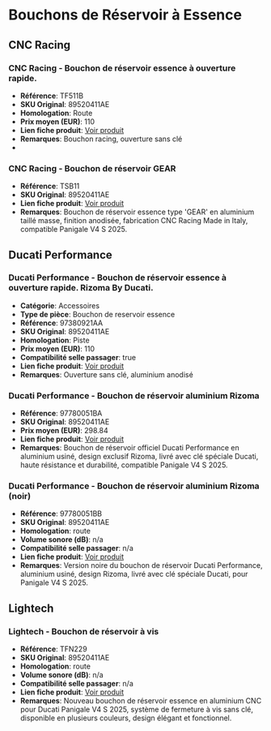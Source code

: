 # Bouchons de Réservoir à Essence
## CNC Racing
### CNC Racing - Bouchon de réservoir essence à ouverture rapide.
- **Référence**: TF511B
- **SKU Original**: 89520411AE
- **Homologation**: Route
- **Prix moyen (EUR)**: 110
- **Lien fiche produit**: [Voir produit](https://www.cncracing.com/en/ducati/panigale-v4-s-2025)
- **Remarques**: Bouchon racing, ouverture sans clé
- 
### CNC Racing - Bouchon de réservoir GEAR
- **Référence**: TSB11
- **SKU Original**: 89520411AE
- **Lien fiche produit**: [Voir produit](https://www.desmo-racing.com/bouchon-reservoir-dessence-gear-cnc-racing-ducati-tsb11-xml-360_379-3518.html)
- **Remarques**: Bouchon de réservoir essence type 'GEAR' en aluminium taillé masse, finition anodisée, fabrication CNC Racing Made in Italy, compatible Panigale V4 S 2025.

## Ducati Performance
### Ducati Performance - Bouchon de réservoir essence à ouverture rapide. Rizoma By Ducati.

- **Catégorie**: Accessoires
- **Type de pièce**: Bouchon de reservoir essence
- **Référence**: 97380921AA
- **SKU Original**: 89520411AE
- **Homologation**: Piste
- **Prix moyen (EUR)**: 110
- **Compatibilité selle passager**: true
- **Lien fiche produit**: [Voir produit](https://shop.ducati.com/fr/fr/accessoires/97380921AA)
- **Remarques**: Ouverture sans clé, aluminium anodisé

### Ducati Performance - Bouchon de réservoir aluminium Rizoma
- **Référence**: 97780051BA
- **SKU Original**: 89520411AE
- **Prix moyen (EUR)**: 298.84
- **Lien fiche produit**: [Voir produit](https://www.ebay.fr/itm/306057556704)
- **Remarques**: Bouchon de réservoir officiel Ducati Performance en aluminium usiné, design exclusif Rizoma, livré avec clé spéciale Ducati, haute résistance et durabilité, compatible Panigale V4 S 2025.

### Ducati Performance - Bouchon de réservoir aluminium Rizoma (noir)
- **Référence**: 97780051BB
- **SKU Original**: 89520411AE
- **Homologation**: route
- **Volume sonore (dB)**: n/a
- **Compatibilité selle passager**: n/a
- **Lien fiche produit**: [Voir produit](https://www.carbon4us.com/fr/10795-bouchons-d-essence-et-d-huile-ducati-Panigale-V4-2025)
- **Remarques**: Version noire du bouchon de réservoir Ducati Performance, aluminium usiné, design Rizoma, livré avec clé spéciale Ducati, pour Panigale V4 S 2025.

## Lightech
### Lightech - Bouchon de réservoir à vis
- **Référence**: TFN229
- **SKU Original**: 89520411AE
- **Homologation**: route
- **Volume sonore (dB)**: n/a
- **Compatibilité selle passager**: n/a
- **Lien fiche produit**: [Voir produit](https://www.wrs.it/fr/bouchon-reservoir-essence/466318-coupa-ducati-panigale-v4-2025-8052393418353.html)
- **Remarques**: Nouveau bouchon de réservoir essence en aluminium CNC pour Ducati Panigale V4 S 2025, système de fermeture à vis sans clé, disponible en plusieurs couleurs, design élégant et fonctionnel.
